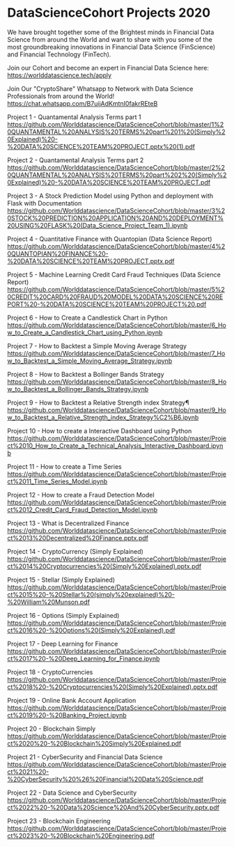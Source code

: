 # DataScienceCohort Projects 2020

We have brought together some of the Brightest minds in Financial Data Science from around the World and want to share with you some of the most groundbreaking innovations in Financial Data Science (FinScience) and Financial Technology (FinTech).

Join our Cohort and become an expert in Financial Data Science here: https://worlddatascience.tech/apply

Join Our "CryptoShare" Whatsapp to Network with Data Science Professionals from around the World! https://chat.whatsapp.com/B7uijAdKmtnI0fakrREteB

Project 1 - Quantamental Analysis Terms part 1
https://github.com/Worlddatascience/DataScienceCohort/blob/master/1%20QUANTAMENTAL%20ANALYSIS%20TERMS%20part%201%20(Simply%20Explained)%20-%20DATA%20SCIENCE%20TEAM%20PROJECT.pptx%20(1).pdf

Project 2 - Quantamental Analysis Terms part 2
https://github.com/Worlddatascience/DataScienceCohort/blob/master/2%20QUANTAMENTAL%20ANALYSIS%20TERMS%20part%202%20(Simply%20Explained)%20-%20DATA%20SCIENCE%20TEAM%20PROJECT.pdf

Project 3 - A Stock Prediction Model using Python and deployment with Flask with Documentation
https://github.com/Worlddatascience/DataScienceCohort/blob/master/3%20STOCK%20PREDICTION%20APPLICATION%20AND%20DEPLOYMENT%20USING%20FLASK%20(Data_Science_Project_Team_1).ipynb

Project 4 - Quantitative Finance with Quantopian (Data Science Report)
https://github.com/Worlddatascience/DataScienceCohort/blob/master/4%20QUANTOPIAN%20FINANCE%20-%20DATA%20SCIENCE%20TEAM%20PROJECT.pptx.pdf

Project 5 - Machine Learning Credit Card Fraud Techniques (Data Science Report)
https://github.com/Worlddatascience/DataScienceCohort/blob/master/5%20CREDIT%20CARD%20FRAUD%20MODEL%20DATA%20SCIENCE%20REPORT%20-%20DATA%20SCIENCE%20TEAM%20PROJECT%20.pdf

Project 6 - How to Create a Candlestick Chart in Python
https://github.com/Worlddatascience/DataScienceCohort/blob/master/6_How_to_Create_a_Candlestick_Chart_using_Python.ipynb

Project 7 - How to Backtest a Simple Moving Average Strategy
https://github.com/Worlddatascience/DataScienceCohort/blob/master/7_How_to_Backtest_a_Simple_Moving_Average_Strategy.ipynb

Project 8 - How to Backtest a Bollinger Bands Strategy
https://github.com/Worlddatascience/DataScienceCohort/blob/master/8_How_to_Backtest_a_Bollinger_Bands_Strategy.ipynb

Project 9 - How to Backtest a Relative Strength index Strategy¶
https://github.com/Worlddatascience/DataScienceCohort/blob/master/9_How_to_Backtest_a_Relative_Strength_index_Strategy%C2%B6.ipynb

Project 10 - How to create a Interactive Dashboard using Python
https://github.com/Worlddatascience/DataScienceCohort/blob/master/Project%2010_How_to_Create_a_Technical_Analysis_Interactive_Dashboard.ipynb

Project 11 - How to create a Time Series
https://github.com/Worlddatascience/DataScienceCohort/blob/master/Project%2011_Time_Series_Model.ipynb

Project 12 - How to create a Fraud Detection Model
https://github.com/Worlddatascience/DataScienceCohort/blob/master/Project%2012_Credit_Card_Fraud_Detection_Model.ipynb

Project 13 - What is Decentralized Finance
https://github.com/Worlddatascience/DataScienceCohort/blob/master/Project%2013%20Decentralized%20Finance.pptx.pdf

Project 14 - CryptoCurrency (Simply Explained)
https://github.com/Worlddatascience/DataScienceCohort/blob/master/Project%2014%20Cryptocurrencies%20(Simply%20Explained).pptx.pdf

Project 15 - Stellar (Simply Explained)
https://github.com/Worlddatascience/DataScienceCohort/blob/master/Project%2015%20-%20Stellar%20(simply%20explained)%20-%20William%20Munson.pdf

Project 16 - Options (Simply Explained)
https://github.com/Worlddatascience/DataScienceCohort/blob/master/Project%2016%20-%20Options%20(Simply%20Explained).pdf

Project 17 - Deep Learning for Finance
https://github.com/Worlddatascience/DataScienceCohort/blob/master/Project%2017%20-%20Deep_Learning_for_Finance.ipynb

Project 18 - CryptoCurrencies
https://github.com/Worlddatascience/DataScienceCohort/blob/master/Project%2018%20-%20Cryptocurrencies%20(Simply%20Explained).pptx.pdf

Project 19 - Online Bank Account Application
https://github.com/Worlddatascience/DataScienceCohort/blob/master/Project%2019%20-%20Banking_Project.ipynb

Project 20 - Blockchain Simply 
https://github.com/Worlddatascience/DataScienceCohort/blob/master/Project%2020%20-%20Blockchain%20Simply%20Explained.pdf

Project 21 - CyberSecurity and Financial Data Science
https://github.com/Worlddatascience/DataScienceCohort/blob/master/Project%2021%20-%20CyberSecurity%20%26%20Financial%20Data%20Science.pdf

Project 22 - Data Science and CyberSecurity
https://github.com/Worlddatascience/DataScienceCohort/blob/master/Project%2022%20-%20Data%20Science%20And%20CyberSecurity.pptx.pdf

Project 23 - Blockchain Engineering
https://github.com/Worlddatascience/DataScienceCohort/blob/master/Project%2023%20-%20Blockchain%20Engineering.pdf
